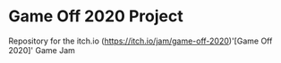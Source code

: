# Game Off 2020 Project
Repository for the itch.io (https://itch.io/jam/game-off-2020)'[Game Off 2020]' Game Jam
